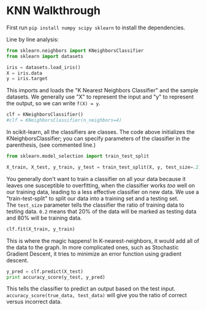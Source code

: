 # KNN Walkthrough

First run `pip install numpy scipy sklearn` to install the dependencies.

Line by line analysis:
```python
from sklearn.neighbors import KNeighborsClassifier
from sklearn import datasets

iris = datasets.load_iris()
X = iris.data
y = iris.target
```
This imports and loads the "K Nearest Neighbors Classifier" and the sample datasets. We generally use "X" to represent the input and "y" to represent the output, so we can write `f(X) = y`.

```python
clf = KNeighborsClassifier()
#clf = KNeighborsClassifier(n_neighbors=4)
```
In scikit-learn, all the classifiers are classes. The code above initializes the KNeighborsClassifier; you can specify parameters of the classifier in the parenthesis, (see commented line.)

```python
from sklearn.model_selection import train_test_split

X_train, X_test, y_train, y_test = train_test_split(X, y, test_size=.2)
```
You generally don't want to train a classifier on all your data because it leaves one susceptible to overfitting, when the classifier works *too* well on our training data, leading to a less effective classifier on new data. We use a "train-test-split" to split our data into a training set and a testing set.   
The `test_size` parameter tells the classifier the ratio of training data to testing data. `0.2` means that 20% of the data will be marked as testing data and 80% will be training data.

```python
clf.fit(X_train, y_train)
```
This is where the magic happens! In K-nearest-neighbors, it would add all of the data to the graph. In more complicated ones, such as Stochastic Gradient Descent, it tries to minimize an error function using gradient descent.

```python
y_pred = clf.predict(X_test)
print accuracy_score(y_test, y_pred)
```
This tells the classifier to predict an output based on the test input. `accuracy_score(true_data, test_data)` will give you the ratio of correct versus incorrect data.
